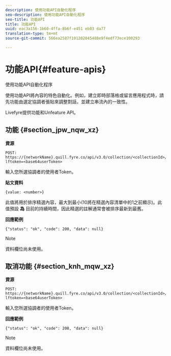 ```yaml
---
description: 使用功能API自動化程序
seo-description: 使用功能API自動化程序
seo-title: 功能API
title: 功能API
uuid: eac3a156-1b60-4ffa-8b6f-e451 eb03 da77
translation-type: tm+mt
source-git-commit: 566ea2587f101202045488e9f4edf73ece100293

---
```



# 功能API{#feature-apis}

使用功能API自動化程序

使用功能API將內容的特色自動化。例如，建立即時部落格或留言應用程式時，請先功能由選定協調者張貼來調整對話，並建立串流內的一致性。

Livefyre提供功能和Unfeature API。

## 功能 {#section_jpw_nqw_xz}

**資源**

```
POST: https://{networkName}.quill.fyre.co/api/v3.0/collection/<collectionId>/feature/<commentId>/?lftoken=<base64userToken>
```

輸入您所選協調者的使用者Token。

**貼文資料**

```
{value: <number>} 
```

此值將用於排序精選內容，最大到最小(10將在精選內容清單中的1之前顯示)。此值預設 **為** 目前的持續時間，因此精選的註解通常會被排序最新到最舊。

**回應範例**

```
{"status": "ok", "code": 200, "data": null} 
```

>[!NOTE]
>
>資料欄位尚未使用。

## 取消功能 {#section_knh_mqw_xz}

**資源**

```
POST: https://{networkName}.quill.fyre.co/api/v3.0/collection/<collectionId>/unfeature/<commentId>/?lftoken=<base64userToken>
```

輸入您所選協調者的使用者Token。

**回應範例**

```
{"status": "ok", "code": 200, "data": null} 
```

>[!NOTE]
>
>資料欄位尚未使用。

